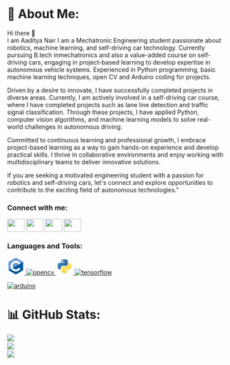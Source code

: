 # 💫 About Me:
Hi there 👋<br>
I am Aaditya Nair
I am a Mechatronic Engineering student passionate about robotics, machine learning, and self-driving car technology. Currently pursuing B.tech inmechatronics and also a value-added course on self-driving cars, engaging in project-based learning to develop expertise in autonomous vehicle systems. Experienced in Python programming, basic machine learning techniques, open CV and Arduino coding for projects.

Driven by a desire to innovate, I have successfully completed projects in diverse areas. Currently, I am actively involved in a self-driving car course, where I have completed projects such as lane line detection and traffic signal classification. Through these projects, I have applied Python, computer vision algorithms, and machine learning models to solve real-world challenges in autonomous driving.

Committed to continuous learning and professional growth, I embrace project-based learning as a way to gain hands-on experience and develop practical skills. I thrive in collaborative environments and enjoy working with multidisciplinary teams to deliver innovative solutions.

If you are seeking a motivated engineering student with a passion for robotics and self-driving cars, let's connect and explore opportunities to contribute to the exciting field of autonomous technologies."


<h3 align="left">Connect with me:</h3>
<p align="left">
<a href="https://twitter.com/Aaditya_010902" target="blank"><img align="center" src="https://raw.githubusercontent.com/rahuldkjain/github-profile-readme-generator/master/src/images/icons/Social/twitter.svg" height="30" width="40" /></a>
<a href="https://www.linkedin.com/in/aaditya-nair-83a670229/" target="blank"><img align="center" src="https://raw.githubusercontent.com/rahuldkjain/github-profile-readme-generator/master/src/images/icons/Social/linked-in-alt.svg"  height="30" width="40" /></a>
<a href="https://www.instagram.com/aadityanair0/" target="blank"><img align="center" src="https://raw.githubusercontent.com/rahuldkjain/github-profile-readme-generator/master/src/images/icons/Social/instagram.svg"height="30" width="40" /></a>
<a href="https://open.kattis.com/users/aaditya-nair--ra2111018010017-" target="blank"><img align="center" src="https://github.com/ad5454/ad5454/assets/96897186/fb3079be-862e-47dc-9ac3-2fa9193936df"height="30" width="40" /></a>
</p>

<h3 align="left">Languages and Tools:</h3>
<p align="left"> <a href="https://www.cprogramming.com/" target="_blank" rel="noreferrer"> <img src="https://raw.githubusercontent.com/devicons/devicon/master/icons/c/c-original.svg" alt="c" width="40" height="40"/> </a> <a href="https://opencv.org/" target="_blank" rel="noreferrer"> <img src="https://www.vectorlogo.zone/logos/opencv/opencv-icon.svg" alt="opencv" width="40" height="40"/> </a> <a href="https://www.python.org" target="_blank" rel="noreferrer"> <img src="https://raw.githubusercontent.com/devicons/devicon/master/icons/python/python-original.svg" alt="python" width="40" height="40"/> </a> <a href="https://www.tensorflow.org" target="_blank" rel="noreferrer"> <img src="https://www.vectorlogo.zone/logos/tensorflow/tensorflow-icon.svg" alt="tensorflow" width="40" height="40"/> </a> </p><a href="https://www.arduino.cc/" target="_blank" rel="noreferrer"> <img src="https://cdn.worldvectorlogo.com/logos/arduino-1.svg" alt="arduino" width="40" height="40"/> </a> </p>


# 📊 GitHub Stats:
![](https://github-readme-stats.vercel.app/api?username=ad5454&theme=dark&hide_border=false&include_all_commits=false&count_private=false)<br/>
![](https://github-readme-streak-stats.herokuapp.com/?user=ad5454&theme=dark&hide_border=false)<br/>
![](https://github-readme-stats.vercel.app/api/top-langs/?username=ad5454&theme=dark&hide_border=false&include_all_commits=false&count_private=false&layout=compact)

